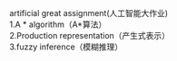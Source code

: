 artificial great assignment(人工智能大作业)  
1.A * algorithm（A*算法）  
2.Production representation（产生式表示）  
3.fuzzy inference（模糊推理）  
